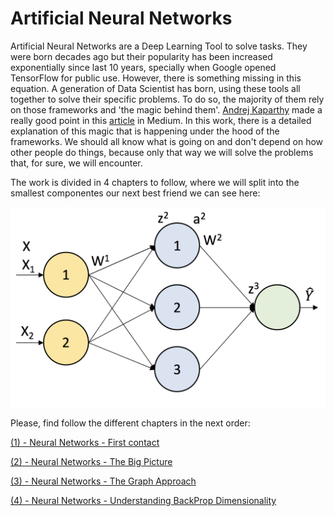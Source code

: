 # Artificial Neural Networks

Artificial Neural Networks are a Deep Learning Tool to solve tasks. They were born decades ago but their popularity has been increased exponentially since last 10 years, specially when Google opened TensorFlow for public use. However, there is something missing in this equation. A generation of Data Scientist has born, using these tools all together to solve their specific problems. To do so, the majority of them rely on those frameworks and 'the magic behind them'. [Andrej Kaparthy](http://karpathy.github.io) made a really good point in this [article](https://medium.com/@karpathy/yes-you-should-understand-backprop-e2f06eab496b) in Medium.
In this work, there is a detailed explanation of this magic that is happening under the hood of the frameworks. We should all know what is going on and don't depend on how other people do things, because only that way we will solve the problems that, for sure, we will encounter.

The work is divided in 4 chapters to follow, where we will split into the smallest componentes our next best friend we can see here:

<img src="./Images/ANN Structure.png">

Please, find follow the different chapters in the next order:

[(1) - Neural Networks - First contact](https://github.com/PabloRR100/Artificial-Neural-Networks/blob/master/Documentation/1.%20Neural%20Networks%20-%20Basic%20Introduction.pdf)

[(2) - Neural Networks - The Big Picture](https://github.com/PabloRR100/Artificial-Neural-Networks/blob/master/Documentation/2.%20Neural%20Networks%20-%20The%20Big%20Picture.pdf)

[(3) - Neural Networks - The Graph Approach](https://github.com/PabloRR100/Artificial-Neural-Networks/blob/master/Documentation/3.%20Neural%20Networks%20-%20The%20Graph%20Approach.pdf)

[(4) - Neural Networks - Understanding BackProp Dimensionality](https://github.com/PabloRR100/Artificial-Neural-Networks/blob/master/Documentation/4.%20Neural%20Networks%20-%20Backpropagation%20Dimensionality%20Understanding.pdf)
